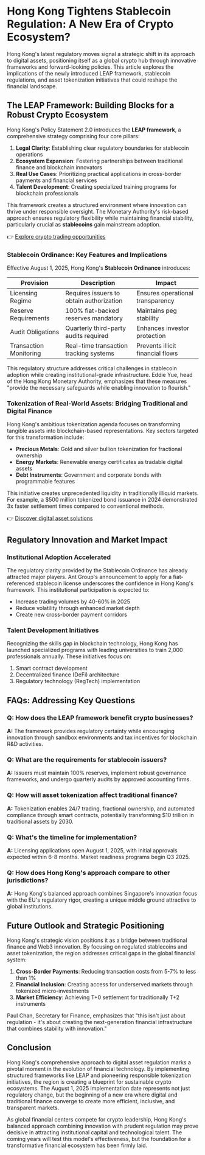 # Hong Kong Tightens Stablecoin Regulation: A New Era of Crypto Ecosystem?

Hong Kong's latest regulatory moves signal a strategic shift in its approach to digital assets, positioning itself as a global crypto hub through innovative frameworks and forward-looking policies. This article explores the implications of the newly introduced LEAP framework, stablecoin regulations, and asset tokenization initiatives that could reshape the financial landscape.

## The LEAP Framework: Building Blocks for a Robust Crypto Ecosystem

Hong Kong's Policy Statement 2.0 introduces the **LEAP framework**, a comprehensive strategy comprising four core pillars:

1. **Legal Clarity**: Establishing clear regulatory boundaries for stablecoin operations
2. **Ecosystem Expansion**: Fostering partnerships between traditional finance and blockchain innovators
3. **Real Use Cases**: Prioritizing practical applications in cross-border payments and financial services
4. **Talent Development**: Creating specialized training programs for blockchain professionals

This framework creates a structured environment where innovation can thrive under responsible oversight. The Monetary Authority's risk-based approach ensures regulatory flexibility while maintaining financial stability, particularly crucial as **stablecoins** gain mainstream adoption.

👉 [Explore crypto trading opportunities](https://bit.ly/okx-bonus)

### Stablecoin Ordinance: Key Features and Implications

Effective August 1, 2025, Hong Kong's **Stablecoin Ordinance** introduces:

| Provision | Description | Impact |
|---------|-------------|--------|
| Licensing Regime | Requires issuers to obtain authorization | Ensures operational transparency |
| Reserve Requirements | 100% fiat-backed reserves mandatory | Maintains peg stability |
| Audit Obligations | Quarterly third-party audits required | Enhances investor protection |
| Transaction Monitoring | Real-time transaction tracking systems | Prevents illicit financial flows |

This regulatory structure addresses critical challenges in stablecoin adoption while creating institutional-grade infrastructure. Eddie Yue, head of the Hong Kong Monetary Authority, emphasizes that these measures "provide the necessary safeguards while enabling innovation to flourish."

### Tokenization of Real-World Assets: Bridging Traditional and Digital Finance

Hong Kong's ambitious tokenization agenda focuses on transforming tangible assets into blockchain-based representations. Key sectors targeted for this transformation include:

- **Precious Metals**: Gold and silver bullion tokenization for fractional ownership
- **Energy Markets**: Renewable energy certificates as tradable digital assets
- **Debt Instruments**: Government and corporate bonds with programmable features

This initiative creates unprecedented liquidity in traditionally illiquid markets. For example, a $500 million tokenized bond issuance in 2024 demonstrated 3x faster settlement times compared to conventional methods.

👉 [Discover digital asset solutions](https://bit.ly/okx-bonus)

## Regulatory Innovation and Market Impact

### Institutional Adoption Accelerated

The regulatory clarity provided by the Stablecoin Ordinance has already attracted major players. Ant Group's announcement to apply for a fiat-referenced stablecoin license underscores the confidence in Hong Kong's framework. This institutional participation is expected to:

- Increase trading volumes by 40-60% in 2025
- Reduce volatility through enhanced market depth
- Create new cross-border payment corridors

### Talent Development Initiatives

Recognizing the skills gap in blockchain technology, Hong Kong has launched specialized programs with leading universities to train 2,000 professionals annually. These initiatives focus on:

1. Smart contract development
2. Decentralized finance (DeFi) architecture
3. Regulatory technology (RegTech) implementation

## FAQs: Addressing Key Questions

### Q: How does the LEAP framework benefit crypto businesses?
**A:** The framework provides regulatory certainty while encouraging innovation through sandbox environments and tax incentives for blockchain R&D activities.

### Q: What are the requirements for stablecoin issuers?
**A:** Issuers must maintain 100% reserves, implement robust governance frameworks, and undergo quarterly audits by approved accounting firms.

### Q: How will asset tokenization affect traditional finance?
**A:** Tokenization enables 24/7 trading, fractional ownership, and automated compliance through smart contracts, potentially transforming $10 trillion in traditional assets by 2030.

### Q: What's the timeline for implementation?
**A:** Licensing applications open August 1, 2025, with initial approvals expected within 6-8 months. Market readiness programs begin Q3 2025.

### Q: How does Hong Kong's approach compare to other jurisdictions?
**A:** Hong Kong's balanced approach combines Singapore's innovation focus with the EU's regulatory rigor, creating a unique middle ground attractive to global institutions.

## Future Outlook and Strategic Positioning

Hong Kong's strategic vision positions it as a bridge between traditional finance and Web3 innovation. By focusing on regulated stablecoins and asset tokenization, the region addresses critical gaps in the global financial system:

1. **Cross-Border Payments**: Reducing transaction costs from 5-7% to less than 1%
2. **Financial Inclusion**: Creating access for underserved markets through tokenized micro-investments
3. **Market Efficiency**: Achieving T+0 settlement for traditionally T+2 instruments

Paul Chan, Secretary for Finance, emphasizes that "this isn't just about regulation - it's about creating the next-generation financial infrastructure that combines stability with innovation."

## Conclusion

Hong Kong's comprehensive approach to digital asset regulation marks a pivotal moment in the evolution of financial technology. By implementing structured frameworks like LEAP and pioneering responsible tokenization initiatives, the region is creating a blueprint for sustainable crypto ecosystems. The August 1, 2025 implementation date represents not just regulatory change, but the beginning of a new era where digital and traditional finance converge to create more efficient, inclusive, and transparent markets.

As global financial centers compete for crypto leadership, Hong Kong's balanced approach combining innovation with prudent regulation may prove decisive in attracting institutional capital and technological talent. The coming years will test this model's effectiveness, but the foundation for a transformative financial ecosystem has been firmly laid.